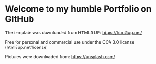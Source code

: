 # **Welcome to my humble Portfolio on GItHub**

The template was downloaded from HTML5 UP:
https://html5up.net/

Free for personal and commercial use under the CCA 3.0 license (html5up.net/license)

Pictures were downloaded from:
https://unsplash.com/
